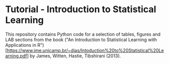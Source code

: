 # Tutorial - Introduction to Statistical Learning

This repository contains Python code for a selection of tables, figures and LAB sections from the book ("An Introduction to Statistical Learning with Applications in R")[https://www.ime.unicamp.br/~dias/Intoduction%20to%20Statistical%20Learning.pdf] by James, Witten, Hastie, Tibshirani (2013).

